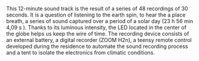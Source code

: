 
This 12-minute sound track is the result of a series of 48 recordings of 30 seconds. It is a question of listening to the earth spin, to hear the  a place breath, a series of sound captured over a period of a solar day (23 h 56 min 4,09 s ). Thanks to its luminous intensity, the LED located in the center of the globe helps us keep the wire of time.
The recording device consists of an external battery, a digital recorder (ZOOM H2n), a teensy remote control developed during the residence to automate the sound recording process and a tent to isolate the electronics from climatic conditions.
